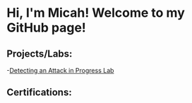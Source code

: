 <h1>Hi, I'm Micah! Welcome to my GitHub page!</h1>

<h2>Projects/Labs:</h2>

-[Detecting an Attack in Progress Lab](https://github.com/MNDigby/DetectingAttacksInProgressLab)

<h2>Certifications:</h2>


<!--
**joshmadakor1/joshmadakor1** is a ✨ _special_ ✨ repository because its `README.md` (this file) appears on your GitHub profile.

Here are some ideas to get you started:

- 🔭 I’m currently working on ...
- 🌱 I’m currently learning ...
- 👯 I’m looking to collaborate on ...
- 🤔 I’m looking for help with ...
- 💬 Ask me about ...
- 📫 How to reach me: ...
- ⚡ Fun fact: ...
-->

